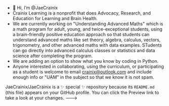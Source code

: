 - 👋 Hi, I’m @JaeCrainix
- Crainix Learning is a nonprofit that does Advocacy, Research, and Education for Learning and Brain Health. 
- We are currently working on "Understanding Advanced Maths" which is a math program for adult, young, and twice-exceptional students, using a brain-friendly positive education approach so that students can understand advanced maths like set theory, algebra, calculus, vectors, trigonometry, and other advanced maths with data examples. STudents can go directly into advanced calculus classes or statistics and data science after completing the program. 
- We are adding an option to show what you know by coding in Python. 
- Anyone interested in collaborating, using the curriculum, or participating as a student is welcome to email crainix@outlook.com 
and include enough info or "UAM" in the subject so that we know it is not spam. 

JaeCrainix/JaeCrainix is a ✨ special ✨ repository because its `README.md` (this file) appears on your GitHub profile.
You can click the Preview link to take a look at your changes.
--->
